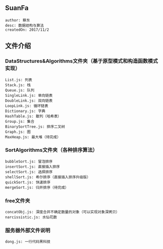 ## SuanFa

    author: 蔡东
    desc: 数据结构与算法
    createdOn: 2017/11/2
   
## 文件介绍
###  DataStructures&Algorithms文件夹（基于原型模式和构造函数模式实现）

    List.js: 列表
    Stack.js: 栈
    Queue.js: 队列
    SingleLink.js: 单向链表
    DoubleLink.js: 双向链表
    LoopLink.js: 循环链表
    Dictionary.js: 字典
    HashTable.js: 散列（哈希表）
    Group.js: 集合
    BinarySortTree.js: 排序二叉树
    Graph.js: 图
    MaxHeap.js: 最大堆（待完成）

### SortAlgorithms文件夹（各种排序算法）

    bubbleSort.js: 冒泡排序
    insertSort.js: 直接插入排序
    selectSort.js: 选择排序
    shellSort.js: 希尔排序（直接插入排序升级版）
    quickSort.js: 快速排序
    mergeSort.js: 归并排序（待完成）

### free文件夹

    concatObj.js: 深度合并不确定数量的对象（可以实现对象深拷贝）
    narcissistic.js: 水仙花数
    
###  服务器外部文件说明

    dong.js: 一行代码黑科技
    
